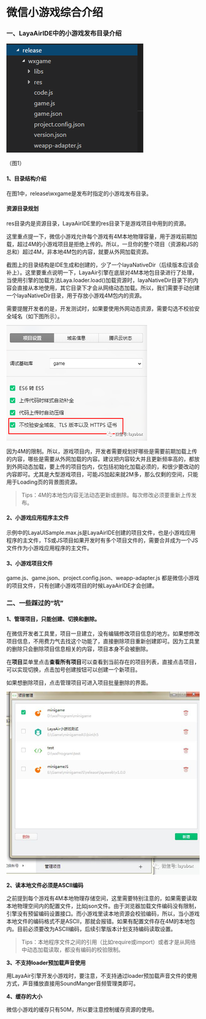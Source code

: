 # 微信小游戏综合介绍

### 一、LayaAirIDE中的小游戏发布目录介绍

![img](img/1.png)  

（图1）

#### 1、目录结构介绍

在图1中，release\wxgame是发布时指定的小游戏发布目录。









#### 资源目录规划

res目录内是资源目录，LayaAirIDE里的res目录下是游戏项目中用到的资源。

这里重点提一下，微信小游戏允许每个游戏有4M本地物理容量，用于游戏前期加载，超过4M的小游戏项目是拒绝上传的。所以，一旦你的整个项目（资源和JS的总和）超过4M，非本地4M包的内容，就要从外网加载资源。

截图上的目录结构是IDE生成和创建的，少了一个layaNativeDir（后续版本应该会补上）。这里要重点说明一下，LayaAir引擎在底层对4M本地包目录进行了处理，当使用引擎的加载方法Laya.loader.load()加载资源时，layaNativeDir目录下的内容会直接从本地使用，其它目录下才会从网络动态加载。所以，我们需要手动创建一个layaNativeDir目录，用于存放小游戏4M包内的资源。

需要提醒开发者的是，开发测试时，如果要使用外网动态资源，需要勾选不校验安全域名（如下图所示）。

![img](img/2.png) 

因为4M的限制。所以，游戏项目内，开发者需要规划好哪些是需要前期加载上传的内容，哪些是需要从外网加载的内容。建议把内容较大并且更新频率高的，都放到外网动态加载，要上传的项目包内，仅包括初始化加载必须的，和很少要改动的内容即可。尤其是大型游戏项目，可能JS加起来就2M多，那么仅剩的空间，只能用于Loading页的背景图资源。

> Tips：4M的本地包内容无法动态更新或删除。每次修改必须要重新上传发布。

#### 2、小游戏应用程序主文件

示例中的LayaUISample.max.js是LayaAirIDE创建的项目文件，也是小游戏应用程序的主文件，TS或JS项目如果开发时有多个项目文件的，需要合并成为一个JS文件作为小游戏应用程序的主文件。

#### 3、小游戏项目文件

game.js、game.json、project.config.json、weapp-adapter.js 都是微信小游戏的项目文件，只有创建小游戏项目的时候LayaAirIDE才会创建。

### 二、一些踩过的“坑”

#### 1、管理项目，只能创建、切换和删除。

在微信开发者工具里，项目一旦建立，没有编辑修改项目信息的地方。如果想修改项目信息，不用费力气去找这个功能了，直接删除项目重新创建即可。因为工具里的删除只会删除项目信息相关的内容，项目本身不会被删除。

在**项目**菜单里点击**查看所有项目**可以查看到当前存在的项目列表，直接点击项目，可以实现切换，点击加号创建按钮可以创建一个新项目。

如果想删除项目，点击管理项目可进入项目批量删除的界面。

![img](img/4.jpg) 

**2、读本地文件必须是ASCII编码**

之前提到每个游戏有4M本地物理存储空间，这里需要特别注意的，如果需要读取本地物理空间内的配置文件，比如json文件。由于浏览器加载文件编码没有限制，引擎没有预留编码设置接口。而小游戏里读本地资源会校验编码，所以，当小游戏本地文件的编码格式不是ASCII，那就会报错。如果有配置文件存在4M的本地包内。目前必须要改为ASCII编码，后续引擎版本计划支持编码读取设置。

> Tips：本地程序文件之间的引用（比如require或import）或者才是从网络中动态加载读取，都没有编码的校验限制。

**3、不支持loader预加载声音使用**

用LayaAir引擎开发小游戏时，要注意，不支持通过loader预加载声音文件的使用方式，声音播放直接用SoundManger音频管理类即可。

**4、缓存的大小**

微信小游戏的缓存只有50M，所以要注意控制缓存资源的使用。